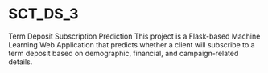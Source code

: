 # SCT_DS_3
 Term Deposit Subscription Prediction This project is a Flask-based Machine Learning Web Application that predicts whether a client will subscribe to a term deposit based on demographic, financial, and campaign-related details.
